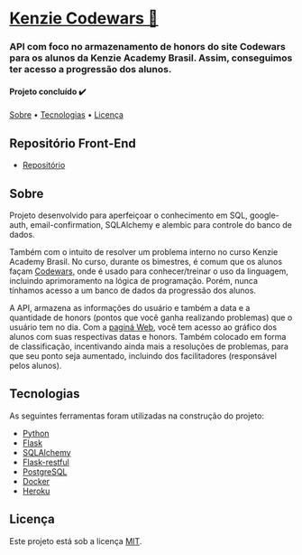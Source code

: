 # [Kenzie Codewars 👾](https://codewars-kenzie-sql.vercel.app/)

### API com foco no armazenamento de honors do site Codewars para os alunos da Kenzie Academy Brasil. Assim, conseguimos ter acesso a progressão dos alunos.

#### Projeto concluído ✔️

[Sobre](#sobre) • [Tecnologias](#tecnologias) • [Licença](#licença)

## Repositório Front-End
- [Repositório](https://github.com/CalebeNavarro/codewars-front-sql)

## Sobre

Projeto desenvolvido para aperfeiçoar o conhecimento em SQL, google-auth, email-confirmation, SQLAlchemy e alembic para controle do banco de dados.

Também com o intuito de resolver um problema interno no curso Kenzie Academy Brasil. No curso, durante os bimestres, é comum que os alunos façam [Codewars](https://www.codewars.com/), onde é usado para conhecer/treinar o uso da linguagem, incluindo aprimoramento na lógica de programação. Porém, nunca tínhamos acesso a um banco de dados da progressão dos alunos. 

A API, armazena as informações do usuário e também a data e a quantidade de honors (pontos que você ganha realizando problemas) que o usuário tem no dia. Com a [paginá Web](https://codewars-kenzie-sql.vercel.app/), você tem acesso ao gráfico dos alunos com suas respectivas datas e honors. Também colocado em forma de classificação, incentivando ainda mais a resoluções de problemas, para que seu ponto seja aumentado, incluindo dos facilitadores (responsável pelos alunos).


## Tecnologias

As seguintes ferramentas foram utilizadas na construção do projeto:

- [Python](https://docs.python.org/3/)
- [Flask](https://flask.palletsprojects.com/en/2.1.x/)
- [SQLAlchemy](https://www.sqlalchemy.org/)
- [Flask-restful](https://flask-restful.readthedocs.io/en/latest/)
- [PostgreSQL](https://www.postgresql.org/)
- [Docker](https://www.docker.com/)
- [Heroku](https://www.heroku.com/about)

## Licença

Este projeto está sob a licença [MIT](https://choosealicense.com/licenses/mit/).
